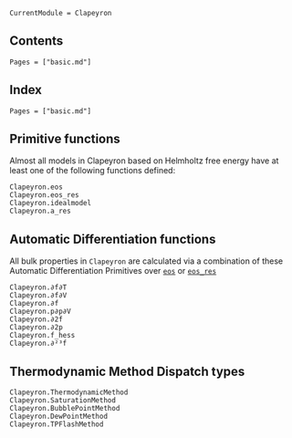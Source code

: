 ```@meta
CurrentModule = Clapeyron
```

## Contents

```@contents
Pages = ["basic.md"]
```

## Index

```@index
Pages = ["basic.md"]
```

## Primitive functions

Almost all models in Clapeyron based on Helmholtz free energy have at least one of the following functions defined:

```@docs
Clapeyron.eos
Clapeyron.eos_res
Clapeyron.idealmodel
Clapeyron.a_res
```

## Automatic Differentiation functions

All bulk properties in `Clapeyron` are calculated via a combination of these Automatic Differentiation Primitives over [`eos`](@ref) or [`eos_res`](@ref)

```@docs
Clapeyron.∂f∂T
Clapeyron.∂f∂V
Clapeyron.∂f
Clapeyron.p∂p∂V
Clapeyron.∂2f
Clapeyron.∂2p
Clapeyron.f_hess
Clapeyron.∂²³f
```

## Thermodynamic Method Dispatch types
```@docs
Clapeyron.ThermodynamicMethod
Clapeyron.SaturationMethod
Clapeyron.BubblePointMethod
Clapeyron.DewPointMethod
Clapeyron.TPFlashMethod
```
